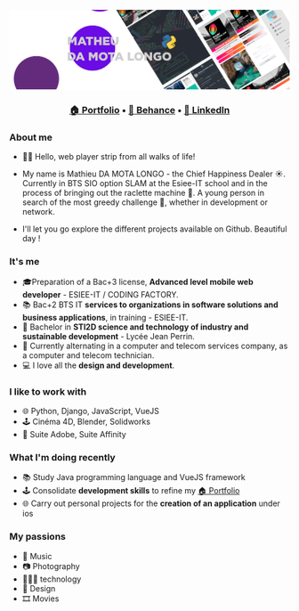 <p align="center">
  <img src="header.png"></p>

<h3 align="center"><b><a href="https://mathieudamotalongo.fr/">🏠 Portfolio</a></b> • <b><a href="https://www.behance.net/Mathieu_DML">📰 Behance</a></b> • <b><a href="https://www.linkedin.com/in/mathieu-da-mota-longo/">👔 LinkedIn</a></b></h3>


### About me

* 🙌🏻 Hello, web player strip from all walks of life!

* My name is Mathieu DA MOTA LONGO - the Chief Happiness Dealer ☀️. Currently in BTS SIO option SLAM at the Esiee-IT school and in the process of bringing out the raclette machine 🧀. A young person in search of the most greedy challenge 🚀, whether in development or network.

* I'll let you go explore the different projects available on Github. Beautiful day !

### It's me

* 🎓Preparation of a Bac+3 license, **Advanced level mobile web developer** - ESIEE-IT / CODING FACTORY.
* 📚 Bac+2 BTS IT **services to organizations in software solutions and business applications**, in training - ESIEE-IT.
* 📖 Bachelor in **STI2D science and technology of industry and sustainable development** - Lycée Jean Perrin.
* 🚀 Currently alternating in a computer and telecom services company, as a computer and telecom technician.
* 💻 I love all the **design and development**.

### I like to work with

* 🌐 Python, Django, JavaScript, VueJS
* 🕹️ Cinéma 4D, Blender, Solidworks
* 🎨 Suite Adobe, Suite Affinity

### What I'm doing recently

* 📚 Study Java programming language and VueJS framework
* 🕹️ Consolidate **development skills** to refine my <a href="https://mathieudamotalongo.fr/">🏠 Portfolio</a>
* 🌐 Carry out personal projects for the **creation of an application** under ios

### My passions

* 🎵 Music
* 📷 Photography
* 👨🏻‍💻 technology
* 🎨 Design
* 🎞️ Movies
